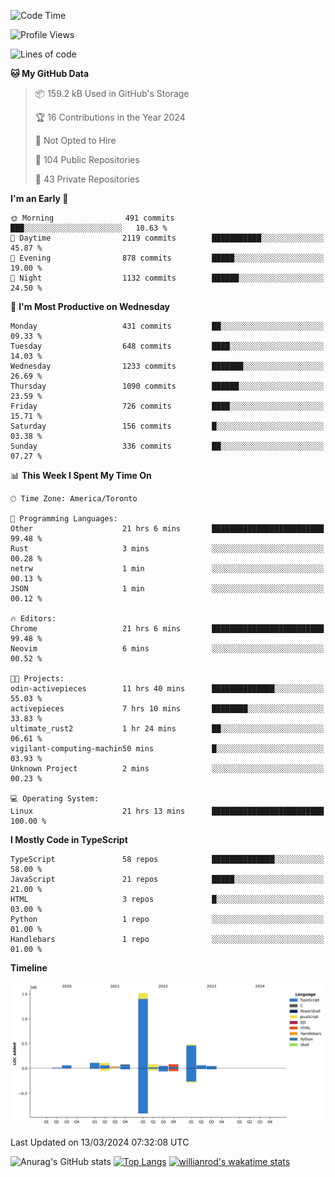 <!--START_SECTION:waka-->
![Code Time](http://img.shields.io/badge/Code%20Time-1%2C295%20hrs%2058%20mins-blue)

![Profile Views](http://img.shields.io/badge/Profile%20Views-1-blue)

![Lines of code](https://img.shields.io/badge/From%20Hello%20World%20I%27ve%20Written-2.7%20million%20lines%20of%20code-blue)

**🐱 My GitHub Data** 

> 📦 159.2 kB Used in GitHub's Storage 
 > 
> 🏆 16 Contributions in the Year 2024
 > 
> 🚫 Not Opted to Hire
 > 
> 📜 104 Public Repositories 
 > 
> 🔑 43 Private Repositories 
 > 
**I'm an Early 🐤** 

```text
🌞 Morning                491 commits         ███░░░░░░░░░░░░░░░░░░░░░░   10.63 % 
🌆 Daytime                2119 commits        ███████████░░░░░░░░░░░░░░   45.87 % 
🌃 Evening                878 commits         █████░░░░░░░░░░░░░░░░░░░░   19.00 % 
🌙 Night                  1132 commits        ██████░░░░░░░░░░░░░░░░░░░   24.50 % 
```
📅 **I'm Most Productive on Wednesday** 

```text
Monday                   431 commits         ██░░░░░░░░░░░░░░░░░░░░░░░   09.33 % 
Tuesday                  648 commits         ████░░░░░░░░░░░░░░░░░░░░░   14.03 % 
Wednesday                1233 commits        ███████░░░░░░░░░░░░░░░░░░   26.69 % 
Thursday                 1090 commits        ██████░░░░░░░░░░░░░░░░░░░   23.59 % 
Friday                   726 commits         ████░░░░░░░░░░░░░░░░░░░░░   15.71 % 
Saturday                 156 commits         █░░░░░░░░░░░░░░░░░░░░░░░░   03.38 % 
Sunday                   336 commits         ██░░░░░░░░░░░░░░░░░░░░░░░   07.27 % 
```


📊 **This Week I Spent My Time On** 

```text
🕑︎ Time Zone: America/Toronto

💬 Programming Languages: 
Other                    21 hrs 6 mins       █████████████████████████   99.48 % 
Rust                     3 mins              ░░░░░░░░░░░░░░░░░░░░░░░░░   00.28 % 
netrw                    1 min               ░░░░░░░░░░░░░░░░░░░░░░░░░   00.13 % 
JSON                     1 min               ░░░░░░░░░░░░░░░░░░░░░░░░░   00.12 % 

🔥 Editors: 
Chrome                   21 hrs 6 mins       █████████████████████████   99.48 % 
Neovim                   6 mins              ░░░░░░░░░░░░░░░░░░░░░░░░░   00.52 % 

🐱‍💻 Projects: 
odin-activepieces        11 hrs 40 mins      ██████████████░░░░░░░░░░░   55.03 % 
activepieces             7 hrs 10 mins       ████████░░░░░░░░░░░░░░░░░   33.83 % 
ultimate_rust2           1 hr 24 mins        ██░░░░░░░░░░░░░░░░░░░░░░░   06.61 % 
vigilant-computing-machin50 mins             █░░░░░░░░░░░░░░░░░░░░░░░░   03.93 % 
Unknown Project          2 mins              ░░░░░░░░░░░░░░░░░░░░░░░░░   00.23 % 

💻 Operating System: 
Linux                    21 hrs 13 mins      █████████████████████████   100.00 % 
```

**I Mostly Code in TypeScript** 

```text
TypeScript               58 repos            ██████████████░░░░░░░░░░░   58.00 % 
JavaScript               21 repos            █████░░░░░░░░░░░░░░░░░░░░   21.00 % 
HTML                     3 repos             █░░░░░░░░░░░░░░░░░░░░░░░░   03.00 % 
Python                   1 repo              ░░░░░░░░░░░░░░░░░░░░░░░░░   01.00 % 
Handlebars               1 repo              ░░░░░░░░░░░░░░░░░░░░░░░░░   01.00 % 
```



**Timeline**

![Lines of Code chart](https://raw.githubusercontent.com/wise-introvert/wise-introvert/master/assets/bar_graph.png)


 Last Updated on 13/03/2024 07:32:08 UTC
<!--END_SECTION:waka-->

![Anurag's GitHub stats](https://github-readme-stats.vercel.app/api?username=wise-introvert&count_private=true&show_icons=true)
[![Top Langs](https://github-readme-stats.vercel.app/api/top-langs/?username=wise-introvert&langs_count=10)](https://github.com/anuraghazra/github-readme-stats)
[![willianrod's wakatime stats](https://github-readme-stats.vercel.app/api/wakatime?username=wiseintrovert)](https://github.com/anuraghazra/github-readme-stats)
